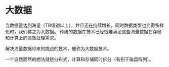 # 大数据

当数据量达到海量（TB级别以上），并且还在持续增长，同时数据类型也变得多样化时，我们称之为大数据。
传统的数据库技术已经很难满足这些海量数据在存储和计算上的高效处理需求。

解决海量数据带来的挑战的技术，被称为大数据技术。

一个自然而然的想法就是分布式，计算和存储同时拆分（有别于磁盘阵列）。
